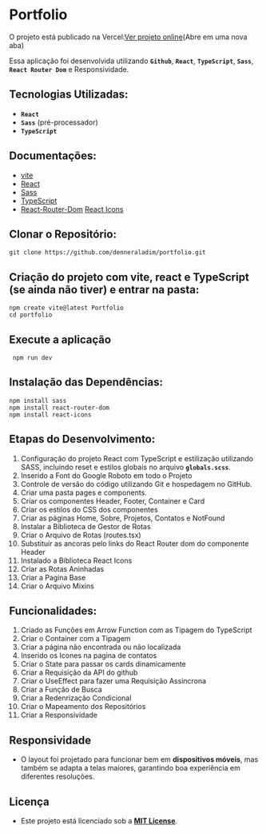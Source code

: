 
# Portfolio

O projeto está publicado na Vercel:[Ver projeto online]()(Abre em uma nova aba)

Essa aplicação foi desenvolvida utilizando **`Github`**, **`React`**, **`TypeScript`**, **`Sass`**, **`React Router Dom`** e Responsividade.

## Tecnologias Utilizadas:

- **`React`**  
- **`Sass`** (pré-processador)  
- **`TypeScript`**

## Documentações:

- [vite](https://vitejs.dev/)
- [React](https://react.dev/)
- [Sass](https://sass-lang.com/)
- [TypeScript](https://www.typescriptlang.org/)
- [React-Router-Dom](https://reactrouter.com/)
[React Icons](https://react-icons.github.io/react-icons/)

## Clonar o Repositório:

    git clone https://github.com/denneraladim/portfolio.git

 ## Criação do projeto com vite, react e TypeScript (se ainda não tiver) e entrar na pasta: 

    npm create vite@latest Portfolio
    cd portfolio

## Execute a aplicação

     npm run dev  

## Instalação das Dependências:
    npm install sass
    npm install react-router-dom
    npm install react-icons

## Etapas do Desenvolvimento:

1. Configuração do projeto React com TypeScript e estilização utilizando SASS, incluindo reset e estilos globais no arquivo **`globals.scss`**.
2. Inserido a Font do Google Roboto em todo o Projeto
3. Controle de versão do código utilizando Git e hospedagem no GitHub.
4. Criar uma pasta pages e components.
5. Criar os componentes Header, Footer, Container e Card
6. Criar os estilos do CSS dos componentes
7. Criar as páginas Home, Sobre, Projetos, Contatos e NotFound
8. Instalar a Biblioteca de Gestor de Rotas
9. Criar o Arquivo de Rotas (routes.tsx)
10. Substituir as ancoras pelo links do React Router dom do componente Header
11. Instalado a Biblioteca React Icons
12. Criar as Rotas Aninhadas
13. Criar a Pagina Base
14. Criar o Arquivo Mixins


## Funcionalidades:

1. Criado as Funções em Arrow Function com as Tipagem do TypeScript
2. Criar o Container com a Tipagem
3. Criar a página não encontrada ou não localizada
4. Inserido os Icones na pagina de contatos
5. Criar o State para passar os cards dinamicamente
6. Criar a Requisição da API do github
7. Criar o UseEffect para fazer uma Requisição Assincrona
8. Criar a Função de Busca
9. Criar a Redenrização Condicional
10. Criar o Mapeamento dos Repositórios
11. Criar a Responsividade



##  Responsividade

- O layout foi projetado para funcionar bem em **dispositivos móveis**, mas também se adapta a telas maiores, garantindo boa experiência em diferentes resoluções.

## Licença

- Este projeto está licenciado sob a **[MIT License](LICENSE)**.

  


